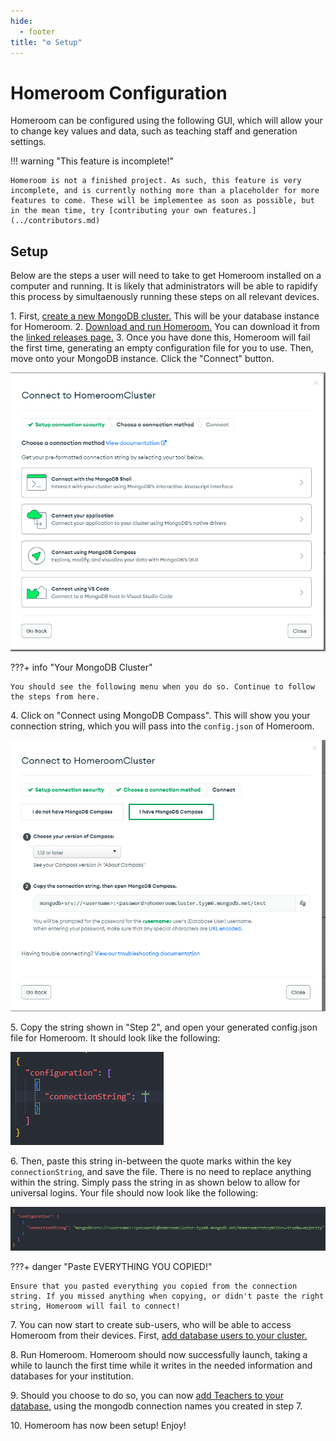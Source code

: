 ```yaml
---
hide:
  - footer
title: "⚙️ Setup"  
---
```


# Homeroom Configuration
Homeroom can be configured using the following GUI, which will allow your to change key values and data, such as teaching staff and generation settings.

!!! warning "This feature is incomplete!"

    Homeroom is not a finished project. As such, this feature is very incomplete, and is currently nothing more than a placeholder for more features to come. These will be implementee as soon as possible, but in the mean time, try [contributing your own features.](../contributors.md)

## Setup
Below are the steps a user will need to take to get Homeroom installed on a computer and running. It is likely that administrators will be able to rapidify this process by simultaenously running these steps on all relevant devices.

1\. First, [create a new MongoDB cluster.](https://www.mongodb.com/basics/clusters/mongodb-cluster-setup) This will be your database instance for Homeroom.
2\. [Download and run Homeroom.](https://github.com/longbow122/Homeroom/releases) You can download it from the [linked releases page.](https://github.com/longbow122/Homeroom/releases)
3\. Once you have done this, Homeroom will fail the first time, generating an empty configuration file for you to use. Then, move onto your MongoDB instance. Click the "Connect" button.

![MongoDB Instance](../screenshots/mongoConnectPage.png)

???+ info "Your MongoDB Cluster"

    You should see the following menu when you do so. Continue to follow the steps from here.

4\. Click on "Connect using MongoDB Compass". This will show you your connection string, which you will pass into the `config.json` of Homeroom.

![Compass Select](../screenshots/mongoCompassSelect.png)

5\. Copy the string shown in "Step 2", and open your generated config.json file for Homeroom. It should look like the following:

![Empty Config](../screenshots/emptyConfig.png)

6\. Then, paste this string in-between the quote marks within the key `connectionString`, and save the file. There is no need to replace anything within the string. Simply pass the string in as shown below to allow for universal logins. Your file should now look like the following:

![Full Config](../screenshots/fullConfig.png)

???+ danger "Paste EVERYTHING YOU COPIED!"

    Ensure that you pasted everything you copied from the connection string. If you missed anything when copying, or didn't paste the right string, Homeroom will fail to connect!

7\. You can now start to create sub-users, who will be able to access Homeroom from their devices. First, [add database users to your cluster.](https://www.mongodb.com/docs/atlas/tutorial/create-mongodb-user-for-cluster/)

8\. Run Homeroom. Homeroom should now successfully launch, taking a while to launch the first time while it writes in the needed information and databases for your institution. 

9\. Should you choose to do so, you can now [add Teachers to your database,](https://longbow122.github.io/homeroom-docs/adminDocumentation/teacherManagement/#add-teacher) using the mongodb connection names you created in step 7.

10\. Homeroom has now been setup! Enjoy!